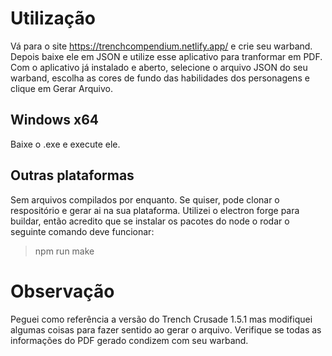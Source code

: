 # Utilização

Vá para o site https://trenchcompendium.netlify.app/ e crie seu warband. Depois baixe ele em JSON e utilize esse aplicativo para tranformar em PDF.
Com o aplicativo já instalado e aberto, selecione o arquivo JSON do seu warband, escolha as cores de fundo das habilidades dos personagens e clique em Gerar Arquivo.

## Windows x64

Baixe o .exe e execute ele.

## Outras plataformas

Sem arquivos compilados por enquanto. Se quiser, pode clonar o respositório e gerar ai na sua plataforma. Utilizei o electron forge para buildar, então acredito que se instalar os pacotes do node o rodar o seguinte comando deve funcionar:

> npm run make

# Observação

Peguei como referência a versão do Trench Crusade 1.5.1 mas modifiquei algumas coisas para fazer sentido ao gerar o arquivo. Verifique se todas as informações do PDF gerado condizem com seu warband.